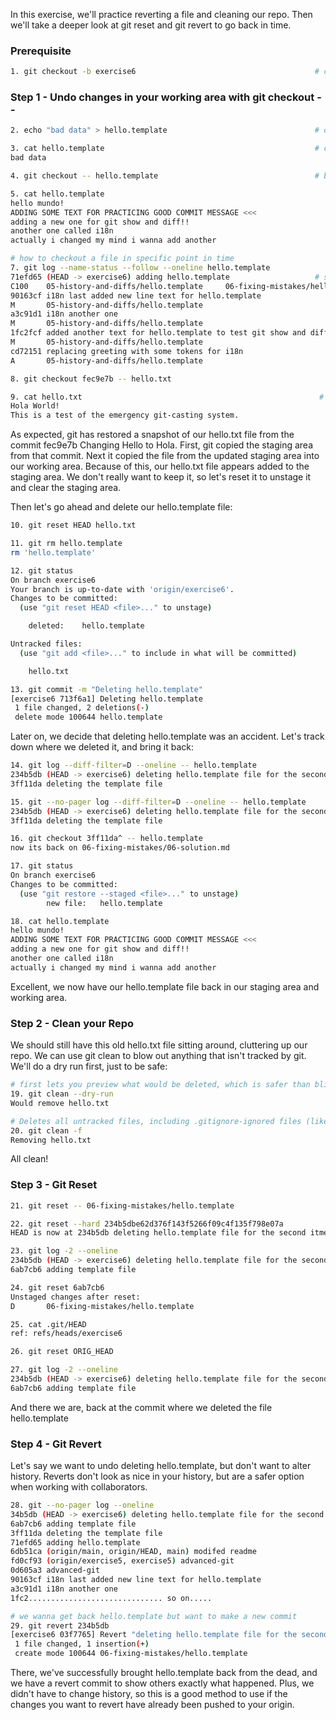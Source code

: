 In this exercise, we'll practice reverting a file and cleaning our repo. Then we'll take a deeper look at git reset and git revert to go back in time.

### Prerequisite

```bash
1. git checkout -b exercise6                                        # creates a branch and switch to it
```

### Step 1 - Undo changes in your working area with git checkout -- <file>

```bash
2. echo "bad data" > hello.template                                 # overwrite the content inside

3. cat hello.template                                               # concatinate and print content inside
bad data

4. git checkout -- hello.template                                   # brings back previous commit content sindie

5. cat hello.template
hello mundo!
ADDING SOME TEXT FOR PRACTICING GOOD COMMIT MESSAGE <<<
adding a new one for git show and diff!!
another one called i18n
actually i changed my mind i wanna add another

# how to checkout a file in specific point in time
7. git log --name-status --follow --oneline hello.template
71efd65 (HEAD -> exercise6) adding hello.template                   # shows history of file
C100    05-history-and-diffs/hello.template     06-fixing-mistakes/hello.template
90163cf i18n last added new line text for hello.template
M       05-history-and-diffs/hello.template
a3c91d1 i18n another one
M       05-history-and-diffs/hello.template
1fc2fcf added another text for hello.template to test git show and diffs
M       05-history-and-diffs/hello.template
cd72151 replacing greeting with some tokens for i18n
A       05-history-and-diffs/hello.template

8. git checkout fec9e7b -- hello.txt

9. cat hello.txt                                                     # changed to previous
Hola World!
This is a test of the emergency git-casting system.
```

As expected, git has restored a snapshot of our hello.txt file from the commit fec9e7b Changing Hello to Hola. First, git copied the staging area from that commit. Next it copied the file from the updated staging area into our working area. Because of this, our hello.txt file appears added to the staging area. We don't really want to keep it, so let's reset it to unstage it and clear the staging area.

Then let's go ahead and delete our hello.template file:

```bash
10. git reset HEAD hello.txt

11. git rm hello.template
rm 'hello.template'

12. git status
On branch exercise6
Your branch is up-to-date with 'origin/exercise6'.
Changes to be committed:
  (use "git reset HEAD <file>..." to unstage)

	deleted:    hello.template

Untracked files:
  (use "git add <file>..." to include in what will be committed)

	hello.txt

13. git commit -m "Deleting hello.template"
[exercise6 713f6a1] Deleting hello.template
 1 file changed, 2 deletions(-)
 delete mode 100644 hello.template
```

Later on, we decide that deleting hello.template was an accident. Let's track down where we deleted it, and bring it back:

```bash
14. git log --diff-filter=D --oneline -- hello.template                 # searching deleted log for hello.template
234b5db (HEAD -> exercise6) deleting hello.template file for the second itme
3ff11da deleting the template file

15. git --no-pager log --diff-filter=D --oneline -- hello.template      # “Show me a compact list of commits that deleted hello.template, and print it directly to the terminal without opening less.”
234b5db (HEAD -> exercise6) deleting hello.template file for the second itme
3ff11da deleting the template file

16. git checkout 3ff11da^ -- hello.template                             # checkout out before <commit> timeline of hello.template file
now its back on 06-fixing-mistakes/06-solution.md                       # it’s like “paste this old version on top of the current one”, ready to commit if you want.

17. git status
On branch exercise6
Changes to be committed:
  (use "git restore --staged <file>..." to unstage)
        new file:   hello.template

18. cat hello.template
hello mundo!
ADDING SOME TEXT FOR PRACTICING GOOD COMMIT MESSAGE <<<
adding a new one for git show and diff!!
another one called i18n
actually i changed my mind i wanna add another
```

Excellent, we now have our hello.template file back in our staging area and working area.

### Step 2 - Clean your Repo

We should still have this old hello.txt file sitting around, cluttering up our repo. We can use git clean to blow out anything that isn't tracked by git. We'll do a dry run first, just to be safe:

```bash
# first lets you preview what would be deleted, which is safer than blindly deleting manually.
19. git clean --dry-run
Would remove hello.txt

# Deletes all untracked files, including .gitignore-ignored files (like node_modules/, *.log, etc.)
20. git clean -f
Removing hello.txt
```

All clean!

### Step 3 - Git Reset

```bash
21. git reset -- 06-fixing-mistakes/hello.template                      # unstage a file

22. git reset --hard 234b5dbe62d376f143f5266f09c4f135f798e07a
HEAD is now at 234b5db deleting hello.template file for the second itme

23. git log -2 --oneline                                                # That command is a shortcut to view the last two commits in compact form
234b5db (HEAD -> exercise6) deleting hello.template file for the second itme
6ab7cb6 adding template file

24. git reset 6ab7cb6                                                   # mixed reset on specific commit
Unstaged changes after reset:
D       06-fixing-mistakes/hello.template

25. cat .git/HEAD                                                       # see which branch we on
ref: refs/heads/exercise6

26. git reset ORIG_HEAD                                                 # bring back where it was before doing git reset 6ab7cb6

27. git log -2 --oneline                                                # we reverted it back
234b5db (HEAD -> exercise6) deleting hello.template file for the second itme
6ab7cb6 adding template file
```

And there we are, back at the commit where we deleted the file hello.template

### Step 4 - Git Revert

Let's say we want to undo deleting hello.template, but don't want to alter history. Reverts don't look as nice in your history, but are a safer option when working with collaborators.

```bash
28. git --no-pager log --oneline                                        # see all history of commits in one line
34b5db (HEAD -> exercise6) deleting hello.template file for the second itme
6ab7cb6 adding template file
3ff11da deleting the template file
71efd65 adding hello.template
6db51ca (origin/main, origin/HEAD, main) modifed readme
fd0cf93 (origin/exercise5, exercise5) advanced-git
0d605a3 advanced-git
90163cf i18n last added new line text for hello.template
a3c91d1 i18n another one
1fc2.............................. so on.....

# we wanna get back hello.template but want to make a new commit
29. git revert 234b5db
[exercise6 03f7765] Revert "deleting hello.template file for the second itme"
 1 file changed, 1 insertion(+)
 create mode 100644 06-fixing-mistakes/hello.template
```

There, we've successfully brought hello.template back from the dead, and we have a revert commit to show others exactly what happened. Plus, we didn't have to change history, so this is a good method to use if the changes you want to revert have already been pushed to your origin.

